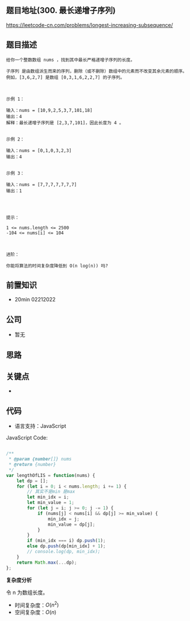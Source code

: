
## 题目地址(300. 最长递增子序列)

https://leetcode-cn.com/problems/longest-increasing-subsequence/

## 题目描述

```
给你一个整数数组 nums ，找到其中最长严格递增子序列的长度。

子序列 是由数组派生而来的序列，删除（或不删除）数组中的元素而不改变其余元素的顺序。例如，[3,6,2,7] 是数组 [0,3,1,6,2,2,7] 的子序列。

 

示例 1：

输入：nums = [10,9,2,5,3,7,101,18]
输出：4
解释：最长递增子序列是 [2,3,7,101]，因此长度为 4 。


示例 2：

输入：nums = [0,1,0,3,2,3]
输出：4


示例 3：

输入：nums = [7,7,7,7,7,7,7]
输出：1


 

提示：

1 <= nums.length <= 2500
-104 <= nums[i] <= 104

 

进阶：

你能将算法的时间复杂度降低到 O(n log(n)) 吗?
```

## 前置知识

- 20min 02212022

## 公司

- 暂无

## 思路

## 关键点

-

## 代码

- 语言支持：JavaScript

JavaScript Code:

```javascript

/**
 * @param {number[]} nums
 * @return {number}
 */
var lengthOfLIS = function(nums) {
    let dp = [];
    for (let i = 0; i < nums.length; i += 1) {
        // 其实不是min 是max
        let min_idx = i;
        let min_value = 1;
        for (let j = i; j >= 0; j -= 1) {
            if (nums[j] < nums[i] && dp[j] >= min_value) {
                min_idx = j;
                min_value = dp[j];
            }
        }
        if (min_idx === i) dp.push(1);
        else dp.push(dp[min_idx] + 1);
        // console.log(dp, min_idx);
    }
    return Math.max(...dp);
};

```


**复杂度分析**

令 n 为数组长度。

- 时间复杂度：$O(n^2)$
- 空间复杂度：$O(n)$


